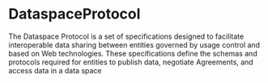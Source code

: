 # DataspaceProtocol
The Dataspace Protocol is a set of specifications designed to facilitate interoperable data sharing between entities governed by usage control and based on Web technologies. These specifications define the schemas and protocols required for entities to publish data, negotiate Agreements, and access data in a data space 
